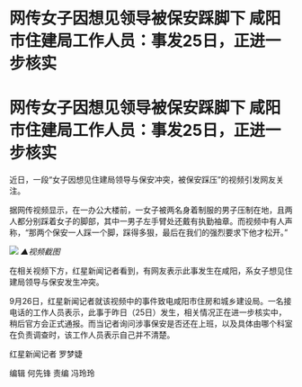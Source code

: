 # 网传女子因想见领导被保安踩脚下 咸阳市住建局工作人员：事发25日，正进一步核实

# 网传女子因想见领导被保安踩脚下 咸阳市住建局工作人员：事发25日，正进一步核实

近日，一段“女子因想见住建局领导与保安冲突，被保安踩压”的视频引发网友关注。

据网传视频显示，在一办公大楼前，一女子被两名身着制服的男子压制在地，且两人都分别踩着女子的脚部，其中一男子左手臂处还戴有执勤袖章。而视频中有人声称，“那两个保安一人踩一个脚，踩得多狠，最后在我们的强烈要求下他才松开。”

![](https://inews.gtimg.com/om_bt/OWBntYe1fKMwJ0ou3tqo5enKxwxTStmDtJpOsZxmlYxWIAA/1000)
_▲视频截图_

在相关视频下方，红星新闻记者看到，有网友表示此事发生在咸阳，系女子想见住建局领导与保安发生冲突。

9月26日，红星新闻记者就该视频中的事件致电咸阳市住房和城乡建设局。一名接电话的工作人员表示，此事于昨日（25日）发生，相关情况正在进一步核实中，稍后官方会正式通报。而当记者询问涉事保安是否还在上班，以及具体由哪个科室在负责调查时，该工作人员表示自己并不清楚。

红星新闻记者 罗梦婕

编辑 何先锋 责编 冯玲玲

